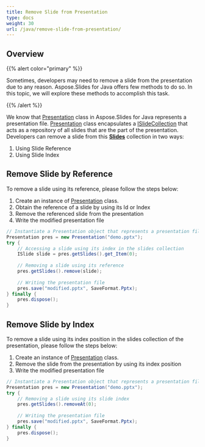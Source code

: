 ```yaml
---
title: Remove Slide from Presentation
type: docs
weight: 30
url: /java/remove-slide-from-presentation/
---
```



## **Overview**
{{% alert color="primary" %}} 

Sometimes, developers may need to remove a slide from the presentation due to any reason. Aspose.Slides for Java offers few methods to do so. In this topic, we will explore these methods to accomplish this task.

{{% /alert %}} 

We know that [Presentation](https://apireference.aspose.com/java/slides/com.aspose.slides/Presentation) class in Aspose.Slides for Java represents a presentation file. [Presentation](https://apireference.aspose.com/java/slides/com.aspose.slides/Presentation) class encapsulates a [ISlideCollection](https://apireference.aspose.com/java/slides/com.aspose.slides/ISlideCollection) that acts as a repository of all slides that are the part of the presentation. Developers can remove a slide from this [**Slides**](https://apireference.aspose.com/slides/java/com.aspose.slides/Presentation#getSlides--) collection in two ways:

1. Using Slide Reference
1. Using Slide Index

## **Remove Slide by Reference**
To remove a slide using its reference, please follow the steps below:

1. Create an instance of [Presentation](https://apireference.aspose.com/java/slides/com.aspose.slides/Presentation) class.
1. Obtain the reference of a slide by using its Id or Index
1. Remove the referenced slide from the presentation
1. Write the modified presentation file

```java
// Instantiate a Presentation object that represents a presentation file
Presentation pres = new Presentation("demo.pptx");
try {
    // Accessing a slide using its index in the slides collection
    ISlide slide = pres.getSlides().get_Item(0);
    
    // Removing a slide using its reference
    pres.getSlides().remove(slide);
    
    // Writing the presentation file
    pres.save("modified.pptx", SaveFormat.Pptx);
} finally {
    pres.dispose();
}
```

## **Remove Slide by Index**
To remove a slide using its index position in the slides collection of the presentation, please follow the steps below:

1. Create an instance of [Presentation](https://apireference.aspose.com/java/slides/com.aspose.slides/Presentation) class.
1. Remove the slide from the presentation by using its index position
1. Write the modified presentation file

```java
// Instantiate a Presentation object that represents a presentation file
Presentation pres = new Presentation("demo.pptx");
try {
    // Removing a slide using its slide index
    pres.getSlides().removeAt(0);
    
    // Writing the presentation file
    pres.save("modified.pptx", SaveFormat.Pptx);
} finally {
    pres.dispose();
}
```
